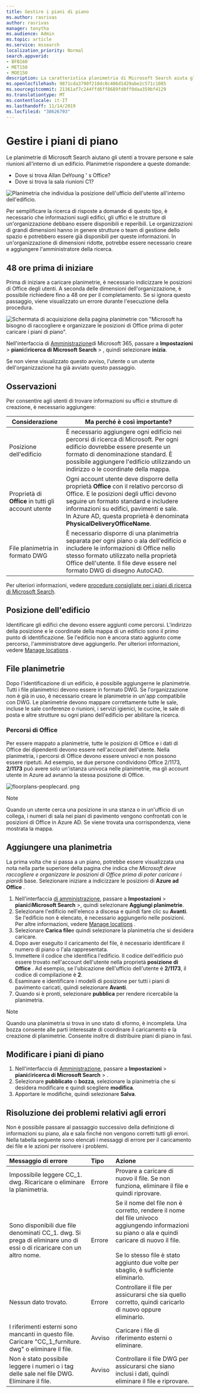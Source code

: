 ```yaml
---
title: Gestire i piani di piano
ms.author: rasrivas
author: rasrivas
manager: tonytha
ms.audience: Admin
ms.topic: article
ms.service: mssearch
localization_priority: Normal
search.appverid:
- BFB160
- MET150
- MOE150
description: La caratteristica planimetria di Microsoft Search aiuta gli utenti a trovare persone, uffici e altre amenità all'interno di un edificio.
ms.openlocfilehash: 9871cda3790f210dc0c406d1d29abe2c571c1085
ms.sourcegitcommit: 21361af7c244ffd6ff8689fd0ff0daa359bf4129
ms.translationtype: MT
ms.contentlocale: it-IT
ms.lasthandoff: 11/14/2019
ms.locfileid: "38626793"
---
```

# <a name="manage-floor-plans"></a>Gestire i piani di piano

Le planimetrie di Microsoft Search aiutano gli utenti a trovare persone e sale riunioni all'interno di un edificio. Planimetrie rispondere a queste domande:
- Dove si trova Allan DeYoung ' s Office?
- Dove si trova la sala riunioni C1?

![Planimetria che individua la posizione dell'ufficio dell'utente all'interno dell'edificio.](media/floorplans-officelocation.png)

Per semplificare la ricerca di risposte a domande di questo tipo, è necessario che informazioni sugli edifici, gli uffici e le strutture di un'organizzazione debbano essere disponibili e reperibili. Le organizzazioni di grandi dimensioni hanno in genere strutture o team di gestione dello spazio e potrebbero essere già disponibili per queste informazioni. In un'organizzazione di dimensioni ridotte, potrebbe essere necessario creare e aggiungere l'amministratore della ricerca.

## <a name="48-hours-before-you-begin"></a>48 ore prima di iniziare
Prima di iniziare a caricare planimetrie, è necessario indicizzare le posizioni di Office degli utenti. A seconda delle dimensioni dell'organizzazione, è possibile richiedere fino a 48 ore per il completamento. Se si ignora questo passaggio, viene visualizzato un errore durante l'esecuzione della procedura.

![Schermata di acquisizione della pagina planimetrie con "Microsoft ha bisogno di raccogliere e organizzare le posizioni di Office prima di poter caricare i piani di piano".](media/floorplans_hydrationstep.png)

Nell'interfaccia di [Amministrazione](https://admin.microsoft.com)di Microsoft 365, passare a **Impostazioni** > **piani**di**ricerca di Microsoft Search** > , quindi selezionare **inizia**.

Se non viene visualizzato questo avviso, l'utente o un utente dell'organizzazione ha già avviato questo passaggio.

## <a name="things-to-consider"></a>Osservazioni
Per consentire agli utenti di trovare informazioni su uffici e strutture di creazione, è necessario aggiungere:

|Considerazione     |Ma perché è così importante?  |
|---------|---------|
|Posizione dell'edificio    |    È necessario aggiungere ogni edificio nei percorsi di ricerca di Microsoft. Per ogni edificio dovrebbe essere presente un formato di denominazione standard. È possibile aggiungere l'edificio utilizzando un indirizzo o le coordinate della mappa.     |
|Proprietà di **Office** in tutti gli account utente     |    Ogni account utente deve disporre della proprietà **Office** con il relativo percorso di Office. E le posizioni degli uffici devono seguire un formato standard e includere informazioni su edifici, pavimenti e sale.   <br> In Azure AD, questa proprietà è denominata **PhysicalDeliveryOfficeName**.    |
|File planimetria in formato DWG     |   È necessario disporre di una planimetria separata per ogni piano o ala dell'edificio e includere le informazioni di Office nello stesso formato utilizzato nella proprietà Office dell'utente. Il file deve essere nel formato DWG di disegno AutoCAD. |

Per ulteriori informazioni, vedere [procedure consigliate per i piani di ricerca di Microsoft Search](floorplans-bestpractices.md).

## <a name="building-location"></a>Posizione dell'edificio

Identificare gli edifici che devono essere aggiunti come percorsi. L'indirizzo della posizione e le coordinate della mappa di un edificio sono il primo punto di identificazione. Se l'edificio non è ancora stato aggiunto come percorso, l'amministratore deve aggiungerlo. Per ulteriori informazioni, vedere [Manage locations](manage-locations.md) .

## <a name="floor-plans-files"></a>File planimetrie

Dopo l'identificazione di un edificio, è possibile aggiungerne le planimetrie. Tutti i file planimetrici devono essere in formato DWG. Se l'organizzazione non è già in uso, è necessario creare le planimetrie in un'app compatibile con DWG. Le planimetrie devono mappare correttamente tutte le sale, incluse le sale conferenze o riunioni, i servizi igienici, le cucine, le sale di posta e altre strutture su ogni piano dell'edificio per abilitare la ricerca.

### <a name="office-locations"></a>Percorsi di Office

Per essere mappato a planimetrie, tutte le posizioni di Office e i dati di Office dei dipendenti devono essere nell'account dell'utente. Nella planimetria, i percorsi di Office devono essere univoci e non possono essere ripetuti. Ad esempio, se due persone condividono Office 2/1173, **2/1173** può avere solo un'istanza univoca nelle planimetrie, ma gli account utente in Azure ad avranno la stessa posizione di Office.

![floorplans-peoplecard. png](media/floorplans-peoplecard.png)

 > [!Note] 
 > Quando un utente cerca una posizione in una stanza o in un'ufficio di un collega, i numeri di sala nei piani di pavimento vengono confrontati con le posizioni di Office in Azure AD. Se viene trovata una corrispondenza, viene mostrata la mappa.

## <a name="add-floor-plan"></a>Aggiungere una planimetria

 La prima volta che si passa a un piano, potrebbe essere visualizzata una nota nella parte superiore della pagina che indica che *Microsoft deve raccogliere e organizzare le posizioni di Office prima di poter caricare i piani*di base. Selezionare iniziare a indicizzare le posizioni di **Azure ad Office** . 

1. Nell'interfaccia [di amministrazione](https://admin.microsoft.com), passare a **Impostazioni** > **piani**di**Microsoft Search** >, quindi selezionare **Aggiungi planimetrie**.
4. Selezionare l'edificio nell'elenco a discesa e quindi fare clic su **Avanti**. Se l'edificio non è elencato, è necessario aggiungerlo nelle posizioni. Per altre informazioni, vedere [Manage locations](manage-locations.md) .
6. Selezionare **Carica file**e quindi selezionare la planimetria che si desidera caricare. 
1. Dopo aver eseguito il caricamento del file, è necessario identificare il numero di piano o l'ala rappresentata. 
7. Immettere il codice che identifica l'edificio. Il codice dell'edificio può essere trovato nell'account dell'utente nella proprietà **posizione di Office** . Ad esempio, se l'ubicazione dell'ufficio dell'utente è **2/1173**, il codice di compilazione è **2**. 
9. Esaminare e identificare i modelli di posizione per tutti i piani di pavimento caricati, quindi selezionare **Avanti**.
10. Quando si è pronti, selezionare **pubblica** per rendere ricercabile la planimetria.

> [!Note] 
> Quando una planimetria si trova in uno stato di sformo, è incompleta. Una bozza consente alle parti interessate di coordinare il caricamento e la creazione di planimetrie. Consente inoltre di distribuire piani di piano in fasi.

## <a name="edit-floor-plans"></a>Modificare i piani di piano

1. Nell'interfaccia di [Amministrazione](https://admin.microsoft.com), passare a **Impostazioni** > **piani**di**ricerca di Microsoft Search** > . 
1. Selezionare **pubblicato** o **bozza**, selezionare la planimetria che si desidera modificare e quindi scegliere **modifica**.
5. Apportare le modifiche, quindi selezionare **Salva**.

## <a name="troubleshoot-errors"></a>Risoluzione dei problemi relativi agli errori

Non è possibile passare al passaggio successivo della definizione di informazioni su piano, ala e sala finché non vengono corretti tutti gli errori. Nella tabella seguente sono elencati i messaggi di errore per il caricamento dei file e le azioni per risolvere i problemi.

| Messaggio di errore   | Tipo    | Azione       |
|:----------------| :--------- | :-------------- |
| Impossibile leggere CC_1. dwg. Ricaricare o eliminare la planimetria. | Errore |  Provare a caricare di nuovo il file. Se non funziona, eliminare il file e quindi riprovare. |
| Sono disponibili due file denominati CC_1. dwg. Si prega di eliminare uno di essi o di ricaricare con un altro nome.| Errore | Se il nome del file non è corretto, rendere il nome del file univoco aggiungendo informazioni su piano o ala e quindi caricare di nuovo il file. <br><br>Se lo stesso file è stato aggiunto due volte per sbaglio, è sufficiente eliminarlo. |
| Nessun dato trovato. | Errore | Controllare il file per assicurarsi che sia quello corretto, quindi caricarlo di nuovo oppure eliminarlo. |
| I riferimenti esterni sono mancanti in questo file. Caricare "CC_1_furniture. dwg" o eliminare il file. | Avviso | Caricare i file di riferimento esterni o eliminare.|
| Non è stato possibile leggere i numeri o i tag delle sale nel file DWG. Eliminare il file. | Avviso | Controllare il file DWG per assicurarsi che siano inclusi i dati, quindi eliminare il file e riprovare. |
